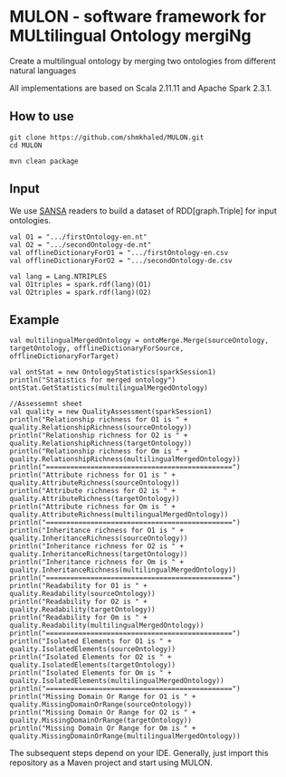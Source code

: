 # MULON - software framework for MULtilingual Ontology mergiNg
Create a multilingual ontology by merging two ontologies from different natural languages

All implementations are based on Scala 2.11.11 and Apache Spark 2.3.1. 

How to use
----------
````
git clone https://github.com/shmkhaled/MULON.git
cd MULON

mvn clean package
````
Input
----------
We use [SANSA](https://github.com/SANSA-Stack) readers to build a dataset of RDD[graph.Triple] for input ontologies.
````
val O1 = ".../firstOntology-en.nt"
val O2 = ".../secondOntology-de.nt"
val offlineDictionaryForO1 = ".../firstOntology-en.csv
val offlineDictionaryForO2 = ".../secondOntology-de.csv
 
val lang = Lang.NTRIPLES
val O1triples = spark.rdf(lang)(O1)
val O2triples = spark.rdf(lang)(O2)
````

Example
----------

````
val multilingualMergedOntology = ontoMerge.Merge(sourceOntology, targetOntology, offlineDictionaryForSource, offlineDictionaryForTarget)
 
val ontStat = new OntologyStatistics(sparkSession1)
println("Statistics for merged ontology")
ontStat.GetStatistics(multilingualMergedOntology)
     
//Assessemnt sheet
val quality = new QualityAssessment(sparkSession1)
println("Relationship richness for O1 is " + quality.RelationshipRichness(sourceOntology))
println("Relationship richness for O2 is " + quality.RelationshipRichness(targetOntology))
println("Relationship richness for Om is " + quality.RelationshipRichness(multilingualMergedOntology))
println("==============================================")
println("Attribute richness for O1 is " + quality.AttributeRichness(sourceOntology))
println("Attribute richness for O2 is " + quality.AttributeRichness(targetOntology))
println("Attribute richness for Om is " + quality.AttributeRichness(multilingualMergedOntology))
println("==============================================")
println("Inheritance richness for O1 is " + quality.InheritanceRichness(sourceOntology))
println("Inheritance richness for O2 is " + quality.InheritanceRichness(targetOntology))
println("Inheritance richness for Om is " + quality.InheritanceRichness(multilingualMergedOntology))
println("==============================================")
println("Readability for O1 is " + quality.Readability(sourceOntology))
println("Readability for O2 is " + quality.Readability(targetOntology))
println("Readability for Om is " + quality.Readability(multilingualMergedOntology))
println("==============================================")
println("Isolated Elements for O1 is " + quality.IsolatedElements(sourceOntology))
println("Isolated Elements for O2 is " + quality.IsolatedElements(targetOntology))
println("Isolated Elements for Om is " + quality.IsolatedElements(multilingualMergedOntology))
println("==============================================")
println("Missing Domain Or Range for O1 is " + quality.MissingDomainOrRange(sourceOntology))
println("Missing Domain Or Range for O2 is " + quality.MissingDomainOrRange(targetOntology))
println("Missing Domain Or Range for Om is " + quality.MissingDomainOrRange(multilingualMergedOntology))

````

The subsequent steps depend on your IDE. Generally, just import this repository as a Maven project and start using MULON.
